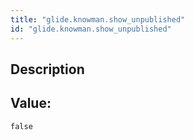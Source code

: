 ```yaml
---
title: "glide.knowman.show_unpublished"
id: "glide.knowman.show_unpublished"
---
```

## Description



## Value: 
```
false
```